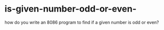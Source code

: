 # is-given-number-odd-or-even-
how do you write an 8086 program to find if a given number is odd or even?
